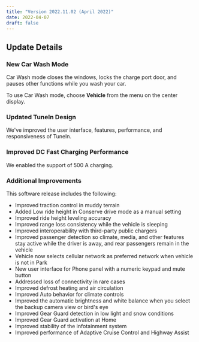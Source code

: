 ```yaml
---
title: "Version 2022.11.02 (April 2022)"
date: 2022-04-07
draft: false
---
```


## Update Details

### New Car Wash Mode
Car Wash mode closes the windows, locks the charge port door, and pauses other functions while you wash your car.

To use Car Wash mode, choose **Vehicle** from the menu on the center display.

### Updated TuneIn Design
We've improved the user interface, features, performance, and responsiveness of Tuneln.

### Improved DC Fast Charging Performance
We enabled the support of 500 A charging.

### Additional Improvements
This software release includes the following:
* Improved traction control in muddy terrain
* Added Low ride height in Conserve drive mode as a manual setting
* Improved ride height leveling accuracy
* Improved range loss consistency while the vehicle is sleeping
* Improved interoperability with third-party public chargers
* Improved passenger detection so climate, media, and other features stay active while the driver is away, and
rear passengers remain in the vehicle
* Vehicle now selects cellular network as preferred network when vehicle is not in Park
* New user interface for Phone panel with a numeric keypad and mute button
* Addressed loss of connectivity in rare cases
* Improved defrost heating and air circulation
* Improved Auto behavior for climate controls
* Improved the automatic brightness and white balance when you select the backup camera view or bird's eye
* Improved Gear Guard detection in low light and snow conditions
* Improved Gear Guard activation at Home
* Improved stability of the infotainment system
* Improved performance of Adaptive Cruise Control and Highway Assist
